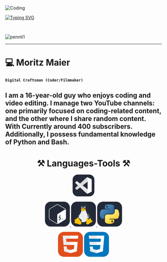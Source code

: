 <img align="center" alt="Coding" width="400" src="https://gifdb.com/images/high/coding-animated-laptop-flow-stream-ja04010rm5o68zfk.gif">



<a href="https://git.io/typing-svg"><img src="https://readme-typing-svg.demolab.com?font=Product+Sans&size=50&pause=1000&color=FFFFFF&background=FFFFFF00&center=true&vCenter=true&random=false&width=1000&lines=Hi%F0%9F%91%8B%2C I'm  Moritz Maier;I'm+16+years+old+and+from+Germany" alt="Typing SVG" title="Laptop"/></a>
<p align="left"> <a href="https://twitter.com/" target="_blank"><img src="https://img.shields.io/twitter/follow/?logo=twitter&style=for-the-badge" alt="" /></a> </p>
<p align="left"> <img src="https://komarev.com/ghpvc/?username=Moritz344&label=Profile%20views&color=0e75b6&style=flat" alt="pennti1" /> </p>
<hr>
<h1 align="left" font="Product Sans">💻 Moritz Maier</h1>

**`Digital Craftsman (Coder/Filmmaker)`**
<h2>I am a 16-year-old guy who enjoys coding and video editing. I manage two YouTube channels: one primarily focused on coding-related content, and the other where I share random content. With Currently around 400 subscribers. Additionally, I possess fundamental knowledge of Python and Bash.
</h2>













<h1 align="center">⚒️ Languages-Tools ⚒️</h1>
<p align="center"> <a href="https://code.visualstudio.com" target="_blank" rel="noreferrer" > <img src="https://raw.githubusercontent.com/tandpfun/skill-icons/65dea6c4eaca7da319e552c09f4cf5a9a8dab2c8/icons/VSCode-Dark.svg" alt="VS-CODE" width="70" height="70"</p>
<p align="center"> <a href="https://www.gnu.org/software/bash/" target="_blank" rel="noreferrer"> <img src="https://raw.githubusercontent.com/tandpfun/skill-icons/65dea6c4eaca7da319e552c09f4cf5a9a8dab2c8/icons/Bash-Dark.svg" alt="bash" width="80" height="80"/> </a>  <a href="https://www.w3.org/html/" target="_blank"
<a href="https://www.linux.org" target="_blank" rel="noreferrer"> <img src="https://raw.githubusercontent.com/tandpfun/skill-icons/65dea6c4eaca7da319e552c09f4cf5a9a8dab2c8/icons/Linux-Dark.svg" alt="linux" width="80"height="80"/> </a> <a href="https://www.python.org" target="_blank" rel="noreferrer"> <img src="https://raw.githubusercontent.com/tandpfun/skill-icons/65dea6c4eaca7da319e552c09f4cf5a9a8dab2c8/icons/Python-Dark.svg" alt="python" width="80" height="80"/> </a> 



<p align="center"> <a href="https://de.wikipedia.org/wiki/Hypertext_Markup_Language" target="_blank rel="noreferrer" > <img src="https://raw.githubusercontent.com/tandpfun/skill-icons/65dea6c4eaca7da319e552c09f4cf5a9a8dab2c8/icons/HTML.svg" alt="HTML" width="80" height="80"</p></a>

<img src="https://raw.githubusercontent.com/tandpfun/skill-icons/65dea6c4eaca7da319e552c09f4cf5a9a8dab2c8/icons/CSS.svg" width="80" height="80"> 



